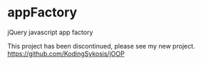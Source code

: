 appFactory
==========

jQuery javascript app factory

This project has been discontinued, please see my new project.<br/>
<https://github.com/KodingSykosis/jOOP>